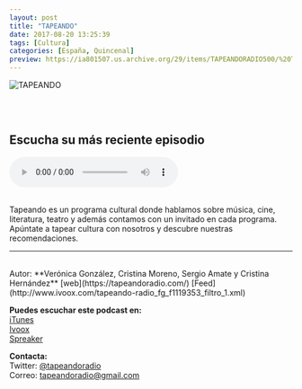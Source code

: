```yaml
---
layout: post
title: "TAPEANDO"
date: 2017-08-20 13:25:39
tags: [Cultura]
categories: [España, Quincenal]
preview: https://ia801507.us.archive.org/29/items/TAPEANDORADIO500/%20TAPEANDO%20RADIO300.png
---
```


![TAPEANDO](https://ia601507.us.archive.org/29/items/TAPEANDORADIO500/%20TAPEANDO%20RADIO500.png)

<br/>
<br/>

## Escucha su más reciente episodio

<!--reproductor-feed=http://www.ivoox.com/tapeando-radio_fg_f1119353_filtro_1.xml-->
<!--reproductor-start-->
<audio id="audio" preload="auto" controls="" src="http://www.ivoox.com/tapeando-57-lo-mas-destacado-del-2018_mf_30824724_feed_1.mp3"></audio>
<!--reproductor-end-->

<br/>  
Tapeando es un programa cultural donde hablamos sobre música, cine, literatura, teatro y además contamos con un invitado en cada programa. Apúntate a tapear cultura con nosotros y descubre nuestras recomendaciones.

_ _ _

<br>
Autor: **Verónica González, Cristina Moreno, Sergio Amate y Cristina Hernández**  
[web](https://tapeandoradio.com/)  
[Feed](http://www.ivoox.com/tapeando-radio_fg_f1119353_filtro_1.xml)  


**Puedes escuchar este podcast en:**  
[iTunes](https://itunes.apple.com/es/podcast/tapeando-radio/id1084147634?l=en)  
[Ivoox](http://www.ivoox.com/podcast-tapeando-radio_sq_f1119353_1.html)  
[Spreaker](https://www.spreaker.com/user/9200716)  


**Contacta:**  
Twitter: [@tapeandoradio](https://twitter.com/tapeandoradio)  
Correo: [tapeandoradio@gmail.com](mailto:tapeandoradio@gmail.com)  
